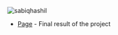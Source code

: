 <p align="left"> <img src="https://visitor-badge.laobi.icu/badge?page_id=sabiqhashil.budgeting_app.ReactJS" alt="sabiqhashil" /> </p>

- [Page](https://budgeting-app-react-js.vercel.app/) - Final result of the project


